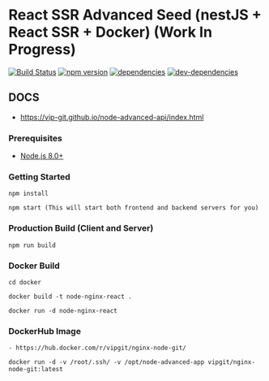 # React SSR Advanced Seed (nestJS + React SSR + Docker) (Work In Progress)
[![Build Status](https://travis-ci.org/vip-git/node-advanced-api.svg?branch=master)](https://travis-ci.org/vip-git/node-advanced-api) [![npm version](https://badge.fury.io/js/npm.svg)](https://badge.fury.io/js/npm) [![dependencies](https://david-dm.org/vip-git/node-advanced-api.svg)](https://david-dm.org/vip-git/node-advanced-api) [![dev-dependencies](https://david-dm.org/vip-git/node-advanced-api/dev-status.svg)](https://david-dm.org/vip-git/node-advanced-api)

## DOCS
- https://vip-git.github.io/node-advanced-api/index.html

### Prerequisites
- [Node.js 8.0+](http://nodejs.org)


### Getting Started
```
npm install

npm start (This will start both frontend and backend servers for you)
```

### Production Build (Client and Server)
```
npm run build
```

### Docker Build
```
cd docker

docker build -t node-nginx-react .

docker run -d node-nginx-react
```

### DockerHub Image
```
- https://hub.docker.com/r/vipgit/nginx-node-git/

docker run -d -v /root/.ssh/ -v /opt/node-advanced-app vipgit/nginx-node-git:latest
```

